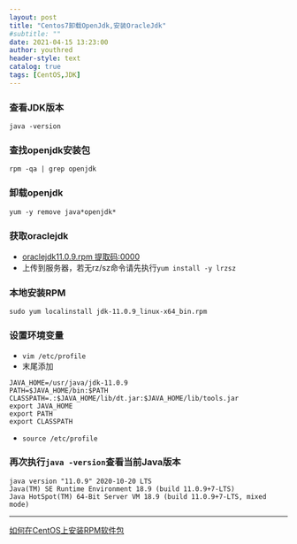 ```yaml
---
layout: post
title: "Centos7卸载OpenJdk,安装OracleJdk"
#subtitle: ""
date: 2021-04-15 13:23:00
author: youthred
header-style: text
catalog: true
tags: [CentOS,JDK]
---
```


### 查看JDK版本

``` shell
java -version
```

### 查找openjdk安装包
``` shell
rpm -qa | grep openjdk
```

### 卸载openjdk
``` shell
yum -y remove java*openjdk*
```

### 获取oraclejdk
- [oraclejdk11.0.9.rpm 提取码:0000](https://pan.baidu.com/s/1Lq7hUlJW2khRs0l1tfU_9w)
- 上传到服务器，若无rz/sz命令请先执行`yum install -y lrzsz`

### 本地安装RPM
``` shell
sudo yum localinstall jdk-11.0.9_linux-x64_bin.rpm
```

### 设置环境变量
- `vim /etc/profile`
- 末尾添加
``` shell
JAVA_HOME=/usr/java/jdk-11.0.9
PATH=$JAVA_HOME/bin:$PATH
CLASSPATH=.:$JAVA_HOME/lib/dt.jar:$JAVA_HOME/lib/tools.jar
export JAVA_HOME
export PATH
export CLASSPATH
```
- `source /etc/profile`

### 再次执行`java -version`查看当前Java版本
``` shell
java version "11.0.9" 2020-10-20 LTS
Java(TM) SE Runtime Environment 18.9 (build 11.0.9+7-LTS)
Java HotSpot(TM) 64-Bit Server VM 18.9 (build 11.0.9+7-LTS, mixed mode)
```

---

[如何在CentOS上安装RPM软件包](https://www.myfreax.com/how-to-install-rpm-packages-on-centos/)